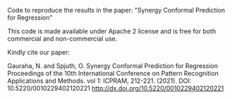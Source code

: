 Code to reproduce the results in the paper:
"Synergy Conformal Prediction for Regression"

This code is made available under Apache 2 license and is free for both commercial and non-commercial use. 

Kindly cite our paper:

Gauraha, N. and Spjuth, O.
Synergy Conformal Prediction for Regression
Proceedings of the 10th International Conference on Pattern Recognition Applications and Methods. vol 1: ICPRAM, 212-221. (2021). DOI: 10.5220/0010229402120221
http://dx.doi.org/10.5220/0010229402120221 
